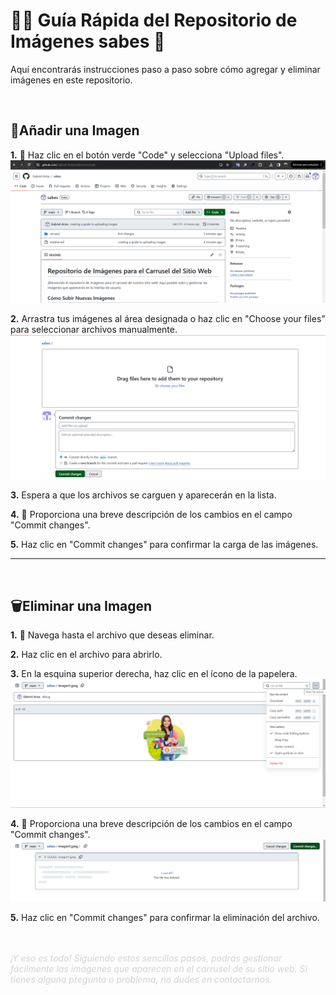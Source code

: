 # 👩‍💻 Guía Rápida del Repositorio de Imágenes sabes 📸

Aquí encontrarás instrucciones paso a paso sobre cómo agregar y eliminar imágenes en este repositorio.

<br>

## 📌Añadir una Imagen

**1.** 🚀 Haz clic en el botón verde "Code" y selecciona "Upload files".
   ![Subir Imágenes](guia_subir_imagenes/paso1.png)

**2.** Arrastra tus imágenes al área designada o haz clic en "Choose your files" para seleccionar archivos manualmente.
   ![Confirmar Cambios](guia_subir_imagenes/paso2.png)

**3.** Espera a que los archivos se carguen y aparecerán en la lista.

**4.** 📝 Proporciona una breve descripción de los cambios en el campo "Commit changes".

**5.** Haz clic en "Commit changes" para confirmar la carga de las imágenes.
<hr>
<br>

## 🗑️Eliminar una Imagen

**1.** 🎯 Navega hasta el archivo que deseas eliminar.

**2.** Haz clic en el archivo para abrirlo.

**3.** En la esquina superior derecha, haz clic en el ícono de la papelera.
   ![Eliminar Imágenes](guia_subir_imagenes/paso_eliminar1.png)

**4.** 📝 Proporciona una breve descripción de los cambios en el campo "Commit changes".
    ![Confirmar Eliminación](guia_subir_imagenes/paso_eliminar2.png)

**5.** Haz clic en "Commit changes" para confirmar la eliminación del archivo.

<br>
<br>
<span style="color: lightgray; font-style: italic;">
¡Y eso es todo! Siguiendo estos sencillos pasos, podrás gestionar fácilmente las imágenes que aparecen en el carrusel de su sitio web. Si tienes alguna pregunta o problema, no dudes en contactarnos.
</span>